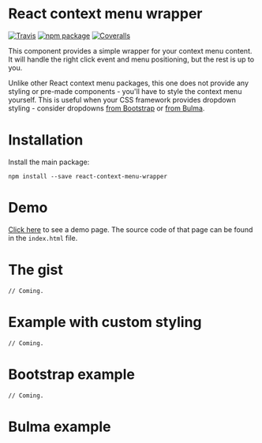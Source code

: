 # React context menu wrapper

[![Travis][build-badge]][build]
[![npm package][npm-badge]][npm]
[![Coveralls][coveralls-badge]][coveralls]

This component provides a simple wrapper for your context menu content. It will handle the right click event and menu 
positioning, but the rest is up to you.

Unlike other React context menu packages, this one does not provide any styling or pre-made components - you'll 
have to style the context menu yourself. This is useful when your CSS framework provides dropdown styling - consider 
dropdowns [from Bootstrap](https://getbootstrap.com/docs/4.1/components/dropdowns/) or
[from Bulma](https://bulma.io/documentation/components/dropdown/).

# Installation

Install the main package:
```
npm install --save react-context-menu-wrapper
```

# Demo

[Click here](https://v1ndic4te.github.io/react-context-menu-wrapper/) to see a demo page. The source code of that page can be found in the `index.html` file.

# The gist

```
// Coming.
```

# Example with custom styling
```
// Coming.
```

# Bootstrap example
```
// Coming.
```

# Bulma example


[build-badge]: https://img.shields.io/travis/user/repo/master.png?style=flat-square
[build]: https://travis-ci.org/user/repo

[npm-badge]: https://img.shields.io/npm/v/npm-package.png?style=flat
[npm]: https://www.npmjs.org/package/npm-package

[coveralls-badge]: https://img.shields.io/coveralls/user/repo/master.png?style=flat-square
[coveralls]: https://coveralls.io/github/user/repo
